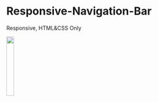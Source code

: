 # Responsive-Navigation-Bar
Responsive, HTML&CSS Only

<img src="https://user-images.githubusercontent.com/37863308/115930881-1e8a0e80-a482-11eb-9ec0-d667d21762e2.png" width="20%" height="20%">
